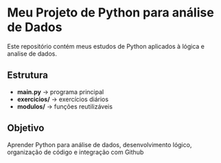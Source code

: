 # Meu Projeto de Python para análise de Dados

Este repositório contém meus estudos de Python aplicados à lógica e analise de dados.

## Estrutura
- **main.py** -> programa principal
- **exercicios/** -> exercícios diários
- **modulos/** -> funções reutilizáveis


## Objetivo
Aprender Python para análise de dados, desenvolvimento lógico, organização de código e integração com Github
